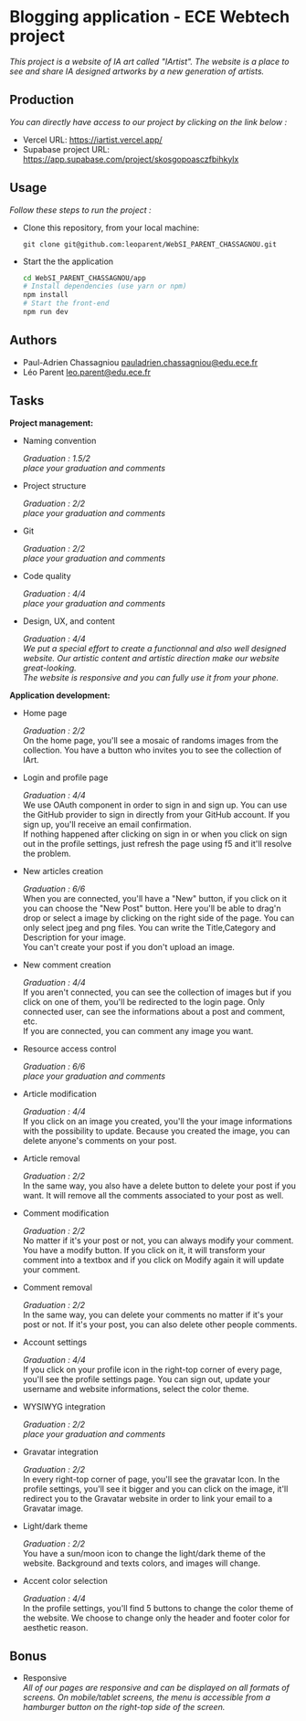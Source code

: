 
# Blogging application - ECE Webtech project

*This project is a website of IA art called "IArtist". The website is a place to see and share IA designed artworks by a new generation of artists.*

## Production 

*You can directly have access to our project by clicking on the link below :*

- Vercel URL: https://iartist.vercel.app/
- Supabase project URL: https://app.supabase.com/project/skosgopoasczfbihkylx

## Usage

*Follow these steps to run the project :*

* Clone this repository, from your local machine:
  ```
  git clone git@github.com:leoparent/WebSI_PARENT_CHASSAGNOU.git
  ```
* Start the the application
  ```bash
  cd WebSI_PARENT_CHASSAGNOU/app
  # Install dependencies (use yarn or npm)
  npm install
  # Start the front-end
  npm run dev
  ```

## Authors

- Paul-Adrien Chassagniou pauladrien.chassagniou@edu.ece.fr  
- Léo Parent leo.parent@edu.ece.fr

## Tasks
  
**Project management:**

* Naming convention   

  *Graduation : 1.5/2*  
  *place your graduation and comments*

* Project structure   

  *Graduation : 2/2*  
  *place your graduation and comments*

* Git   

  *Graduation : 2/2*  
  *place your graduation and comments*

* Code quality  

  *Graduation : 4/4*  
  *place your graduation and comments*

* Design, UX, and content

  *Graduation : 4/4*  
  *We put a special effort to create a functionnal and also well designed website.
  Our artistic content and artistic direction make our website great-looking.  
  The website is responsive and you can fully use it from your phone.*

**Application development:**

* Home page   

  *Graduation : 2/2*  
  On the home page, you'll see a mosaic of randoms images from the collection. You have a button who invites you to see the collection of IArt.

* Login and profile page  

  *Graduation : 4/4*  
  We use OAuth component in order to sign in and sign up. You can use the GitHub provider to sign in directly from your GitHub account. If you sign up, you'll receive an email confirmation.  
  If nothing happened after clicking on sign in or when you click on sign out in the profile settings, just refresh the page using f5 and it'll resolve the problem.

* New articles creation  

  *Graduation : 6/6*  
  When you are connected, you'll have a "New" button, if you click on it you can choose the "New Post" button. Here you'll be able to drag'n drop or select a image by clicking on the right side of the page. You can only select jpeg and png files. You can write the Title,Category and Description for your image.  
  You can't create your post if you don't upload an image. 

* New comment creation  

  *Graduation : 4/4*  
  If you aren't connected, you can see the collection of images but if you click on one of them, you'll be redirected to the login page. Only connected user, can see the informations about a post and comment, etc.  
  If you are connected, you can comment any image you want.

* Resource access control

  *Graduation : 6/6*     
  *place your graduation and comments*

* Article modification  

  *Graduation : 4/4*  
  If you click on an image you created, you'll the your image informations with the possibility to update. Because you created the image, you can delete anyone's comments on your post.

* Article removal  

  *Graduation : 2/2*  
  In the same way, you also have a delete button to delete your post if you want. It will remove all the comments associated to your post as well.

* Comment modification 

  *Graduation : 2/2*  
  No matter if it's your post or not, you can always modify your comment. You have a modify button. If you click on it, it will transform your comment into a textbox and if you click on Modify again it will update your comment.

* Comment removal   

  *Graduation : 2/2*  
  In the same way, you can delete your comments no matter if it's your post or not. If it's your post, you can also delete other people comments.

* Account settings  

  *Graduation : 4/4*  
  If you click on your profile icon in the right-top corner of every page, you'll see the profile settings page. You can sign out, update your username and website informations, select the color theme.

* WYSIWYG integration  

  *Graduation : 2/2*  
  *place your graduation and comments*

* Gravatar integration  

  *Graduation : 2/2*  
  In every right-top corner of page, you'll see the gravatar Icon. In the profile settings, you'll see it bigger and you can click on the image, it'll redirect you to the Gravatar website in order to link your email to a Gravatar image.

* Light/dark theme  

  *Graduation : 2/2*  
  You have a sun/moon icon to change the light/dark theme of the website. Background and texts colors, and images will change.

* Accent color selection  

  *Graduation : 4/4*  
  In the profile settings, you'll find 5 buttons to change the color theme of the website. We choose to change only the header and footer color for aesthetic reason.

## Bonus

* Responsive   
  *All of our pages are responsive and can be displayed on all formats of screens. On mobile/tablet screens, the menu is accessible from a hamburger button on the right-top side of the screen.*


